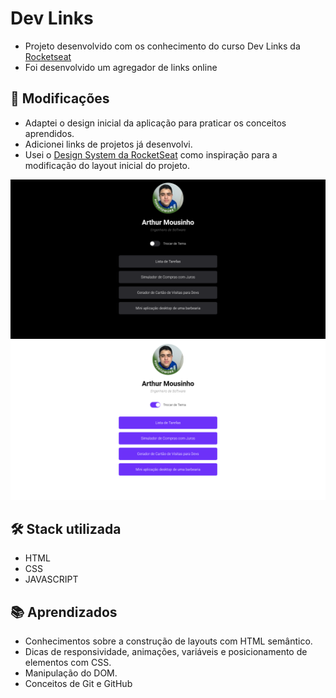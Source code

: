 
# Dev Links

- Projeto desenvolvido com os conhecimento do curso Dev Links da [Rocketseat](https://www.rocketseat.com.br/)
- Foi desenvolvido um agregador de links online

## 🚀 Modificações 

- Adaptei o design inicial da aplicação para praticar os conceitos aprendidos.
- Adicionei links de projetos já desenvolvi.
- Usei o [Design System da RocketSeat](https://www.youtube.com/watch?v=90y5707fJbI) como inspiração para a modificação do layout inicial do projeto.

![preview image 1](./.github/preview1.png)
![preview image 2](./.github/preview2.png)

## 🛠️ Stack utilizada
- HTML 
- CSS
- JAVASCRIPT

## 📚 Aprendizados
- Conhecimentos sobre a construção de layouts com HTML semântico.
- Dicas de responsividade, animações, variáveis e posicionamento de elementos com CSS.
- Manipulação do DOM.
- Conceitos de Git e GitHub